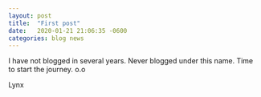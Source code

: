 ```yaml
---
layout: post
title:  "First post"
date:   2020-01-21 21:06:35 -0600
categories: blog news
---
```

I have not blogged in several years. Never blogged under this name. Time to start the journey. o.o

Lynx
